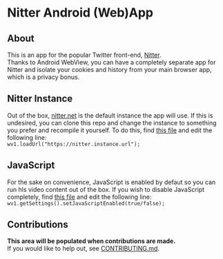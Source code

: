 # Nitter Android (Web)App

## About
This is an app for the popular Twitter front-end, [Nitter](https://github.com/zedeus/nitter). <br>
Thanks to Android WebView, you can have a completely separate app for Nitter and isolate your cookies and history from your main browser app, which is a privacy bonus.

## Nitter Instance
Out of the box, [nitter.net](https://nitter.net) is the default instance the app will use. If this is undesired, you can clone this repo and change the instance to something you prefer and recompile it yourself.
To do this, find [this file](/app/src/main/java/com/plexer0/nitter/MainActivity.java) and edit the following line: <br>
```wv1.loadUrl("https://nitter.instance.url");```

## JavaScript
For the sake on convenience, JavaScript is enabled by defaut so you can run hls video content out of the box.
If you wish to disable JavaScript completely, find [this file](/app/src/main/java/com/plexer0/nitter/MainActivity.java) and edit the following line: <br>
```wv1.getSettings().setJavaScriptEnabled(true/false);```

## Contributions
**This area will be populated when contributions are made.** <br>
If you would like to help out, see [CONTRIBUTING.md](CONTRIBUTING.md).
